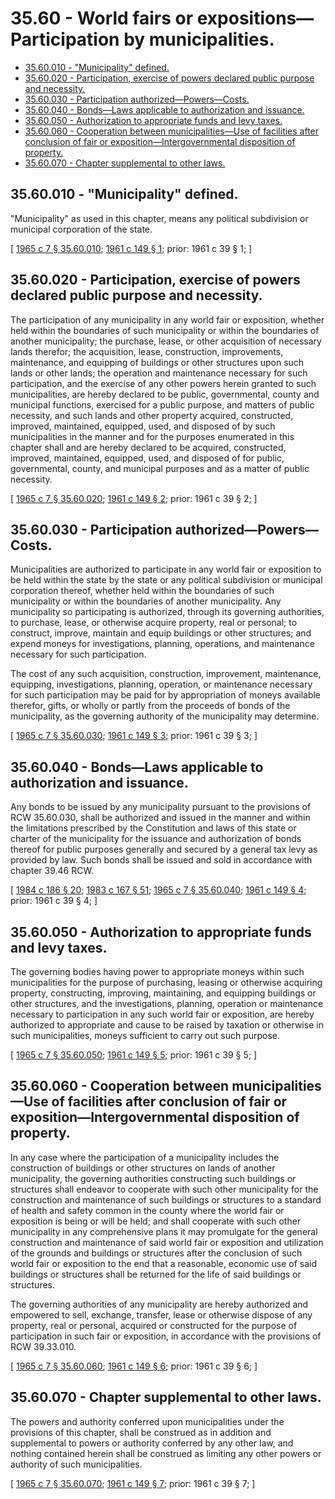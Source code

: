 # 35.60 - World fairs or expositions—Participation by municipalities.
* [35.60.010 - "Municipality" defined.](#3560010---municipality-defined)
* [35.60.020 - Participation, exercise of powers declared public purpose and necessity.](#3560020---participation-exercise-of-powers-declared-public-purpose-and-necessity)
* [35.60.030 - Participation authorized—Powers—Costs.](#3560030---participation-authorizedpowerscosts)
* [35.60.040 - Bonds—Laws applicable to authorization and issuance.](#3560040---bondslaws-applicable-to-authorization-and-issuance)
* [35.60.050 - Authorization to appropriate funds and levy taxes.](#3560050---authorization-to-appropriate-funds-and-levy-taxes)
* [35.60.060 - Cooperation between municipalities—Use of facilities after conclusion of fair or exposition—Intergovernmental disposition of property.](#3560060---cooperation-between-municipalitiesuse-of-facilities-after-conclusion-of-fair-or-expositionintergovernmental-disposition-of-property)
* [35.60.070 - Chapter supplemental to other laws.](#3560070---chapter-supplemental-to-other-laws)
## 35.60.010 - "Municipality" defined.
"Municipality" as used in this chapter, means any political subdivision or municipal corporation of the state.

\[ [1965 c 7 § 35.60.010](http://leg.wa.gov/CodeReviser/documents/sessionlaw/1965c7.pdf?cite=1965%20c%207%20§%2035.60.010); [1961 c 149 § 1](http://leg.wa.gov/CodeReviser/documents/sessionlaw/1961c149.pdf?cite=1961%20c%20149%20§%201); prior:  1961 c 39 § 1; \]

## 35.60.020 - Participation, exercise of powers declared public purpose and necessity.
The participation of any municipality in any world fair or exposition, whether held within the boundaries of such municipality or within the boundaries of another municipality; the purchase, lease, or other acquisition of necessary lands therefor; the acquisition, lease, construction, improvements, maintenance, and equipping of buildings or other structures upon such lands or other lands; the operation and maintenance necessary for such participation, and the exercise of any other powers herein granted to such municipalities, are hereby declared to be public, governmental, county and municipal functions, exercised for a public purpose, and matters of public necessity, and such lands and other property acquired, constructed, improved, maintained, equipped, used, and disposed of by such municipalities in the manner and for the purposes enumerated in this chapter shall and are hereby declared to be acquired, constructed, improved, maintained, equipped, used, and disposed of for public, governmental, county, and municipal purposes and as a matter of public necessity.

\[ [1965 c 7 § 35.60.020](http://leg.wa.gov/CodeReviser/documents/sessionlaw/1965c7.pdf?cite=1965%20c%207%20§%2035.60.020); [1961 c 149 § 2](http://leg.wa.gov/CodeReviser/documents/sessionlaw/1961c149.pdf?cite=1961%20c%20149%20§%202); prior:  1961 c 39 § 2; \]

## 35.60.030 - Participation authorized—Powers—Costs.
Municipalities are authorized to participate in any world fair or exposition to be held within the state by the state or any political subdivision or municipal corporation thereof, whether held within the boundaries of such municipality or within the boundaries of another municipality. Any municipality so participating is authorized, through its governing authorities, to purchase, lease, or otherwise acquire property, real or personal; to construct, improve, maintain and equip buildings or other structures; and expend moneys for investigations, planning, operations, and maintenance necessary for such participation.

The cost of any such acquisition, construction, improvement, maintenance, equipping, investigations, planning, operation, or maintenance necessary for such participation may be paid for by appropriation of moneys available therefor, gifts, or wholly or partly from the proceeds of bonds of the municipality, as the governing authority of the municipality may determine.

\[ [1965 c 7 § 35.60.030](http://leg.wa.gov/CodeReviser/documents/sessionlaw/1965c7.pdf?cite=1965%20c%207%20§%2035.60.030); [1961 c 149 § 3](http://leg.wa.gov/CodeReviser/documents/sessionlaw/1961c149.pdf?cite=1961%20c%20149%20§%203); prior:  1961 c 39 § 3; \]

## 35.60.040 - Bonds—Laws applicable to authorization and issuance.
Any bonds to be issued by any municipality pursuant to the provisions of RCW 35.60.030, shall be authorized and issued in the manner and within the limitations prescribed by the Constitution and laws of this state or charter of the municipality for the issuance and authorization of bonds thereof for public purposes generally and secured by a general tax levy as provided by law. Such bonds shall be issued and sold in accordance with chapter 39.46 RCW.

\[ [1984 c 186 § 20](http://leg.wa.gov/CodeReviser/documents/sessionlaw/1984c186.pdf?cite=1984%20c%20186%20§%2020); [1983 c 167 § 51](http://leg.wa.gov/CodeReviser/documents/sessionlaw/1983c167.pdf?cite=1983%20c%20167%20§%2051); [1965 c 7 § 35.60.040](http://leg.wa.gov/CodeReviser/documents/sessionlaw/1965c7.pdf?cite=1965%20c%207%20§%2035.60.040); [1961 c 149 § 4](http://leg.wa.gov/CodeReviser/documents/sessionlaw/1961c149.pdf?cite=1961%20c%20149%20§%204); prior:  1961 c 39 § 4; \]

## 35.60.050 - Authorization to appropriate funds and levy taxes.
The governing bodies having power to appropriate moneys within such municipalities for the purpose of purchasing, leasing or otherwise acquiring property, constructing, improving, maintaining, and equipping buildings or other structures, and the investigations, planning, operation or maintenance necessary to participation in any such world fair or exposition, are hereby authorized to appropriate and cause to be raised by taxation or otherwise in such municipalities, moneys sufficient to carry out such purpose.

\[ [1965 c 7 § 35.60.050](http://leg.wa.gov/CodeReviser/documents/sessionlaw/1965c7.pdf?cite=1965%20c%207%20§%2035.60.050); [1961 c 149 § 5](http://leg.wa.gov/CodeReviser/documents/sessionlaw/1961c149.pdf?cite=1961%20c%20149%20§%205); prior:  1961 c 39 § 5; \]

## 35.60.060 - Cooperation between municipalities—Use of facilities after conclusion of fair or exposition—Intergovernmental disposition of property.
In any case where the participation of a municipality includes the construction of buildings or other structures on lands of another municipality, the governing authorities constructing such buildings or structures shall endeavor to cooperate with such other municipality for the construction and maintenance of such buildings or structures to a standard of health and safety common in the county where the world fair or exposition is being or will be held; and shall cooperate with such other municipality in any comprehensive plans it may promulgate for the general construction and maintenance of said world fair or exposition and utilization of the grounds and buildings or structures after the conclusion of such world fair or exposition to the end that a reasonable, economic use of said buildings or structures shall be returned for the life of said buildings or structures.

The governing authorities of any municipality are hereby authorized and empowered to sell, exchange, transfer, lease or otherwise dispose of any property, real or personal, acquired or constructed for the purpose of participation in such fair or exposition, in accordance with the provisions of RCW 39.33.010.

\[ [1965 c 7 § 35.60.060](http://leg.wa.gov/CodeReviser/documents/sessionlaw/1965c7.pdf?cite=1965%20c%207%20§%2035.60.060); [1961 c 149 § 6](http://leg.wa.gov/CodeReviser/documents/sessionlaw/1961c149.pdf?cite=1961%20c%20149%20§%206); prior:  1961 c 39 § 6; \]

## 35.60.070 - Chapter supplemental to other laws.
The powers and authority conferred upon municipalities under the provisions of this chapter, shall be construed as in addition and supplemental to powers or authority conferred by any other law, and nothing contained herein shall be construed as limiting any other powers or authority of such municipalities.

\[ [1965 c 7 § 35.60.070](http://leg.wa.gov/CodeReviser/documents/sessionlaw/1965c7.pdf?cite=1965%20c%207%20§%2035.60.070); [1961 c 149 § 7](http://leg.wa.gov/CodeReviser/documents/sessionlaw/1961c149.pdf?cite=1961%20c%20149%20§%207); prior:  1961 c 39 § 7; \]

